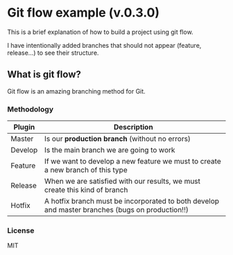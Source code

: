 # Git flow example (v.0.3.0)
This is a brief explanation of how to build a project using git flow.

I have intentionally added branches that should not appear (feature, release...) to see their structure.

## What is git flow?
Git flow is an amazing branching method for Git.

### Methodology



| Plugin | Description |
| ------ | ------ |
| Master | Is our **production branch** (without no errors) |
| Develop | Is the main branch we are going to work |
| Feature | If we want to develop a new feature we must to create a new branch of this type |
| Release | When we are satisfied with our results, we must create this kind of branch |
| Hotfix | A hotfix branch must be incorporated to both develop and master branches (bugs on production!!) |


### License

MIT
